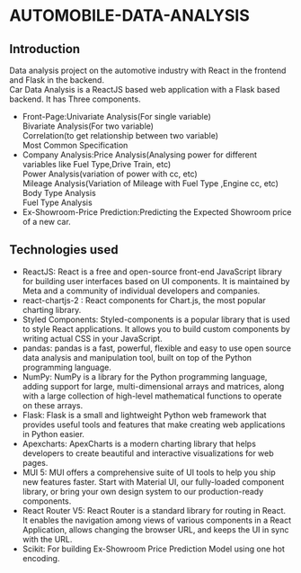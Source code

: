 # AUTOMOBILE-DATA-ANALYSIS
## Introduction
Data analysis project on the automotive industry with React in the frontend and Flask in the backend.<br/>
Car Data Analysis is a ReactJS based web application with a Flask based backend. It has Three components.<br/>
* Front-Page:Univariate Analysis(For single variable)<br/>Bivariate Analysis(For two variable)<br/>Correlation(to get relationship between two variable)<br/>Most Common Specification 
* Company Analysis:Price Analysis(Analysing power for different variables like Fuel Type,Drive Train, etc)<br/>Power Analysis(variation of power with cc, etc)<br/>Mileage Analysis(Variation of Mileage with Fuel Type ,Engine cc, etc)<br/>Body Type Analysis<br/>Fuel Type Analysis
* Ex-Showroom-Price Prediction:Predicting the Expected Showroom price of a new car.
## Technologies used
* ReactJS: React is a free and open-source front-end JavaScript library for building user interfaces based on UI components. It is maintained by Meta and a community of individual developers and companies.
* react-chartjs-2 : React components for Chart.js, the most popular charting library.
* Styled Components: Styled-components is a popular library that is used to style React applications. It allows you to build custom components by writing actual CSS in your JavaScript.
* pandas: pandas is a fast, powerful, flexible and easy to use open source data analysis and manipulation tool, built on top of the Python programming language.
* NumPy: NumPy is a library for the Python programming language, adding support for large, multi-dimensional arrays and matrices, along with a large collection of high-level mathematical functions to operate on these arrays.
* Flask: Flask is a small and lightweight Python web framework that provides useful tools and features that make creating web applications in Python easier.
* Apexcharts: ApexCharts is a modern charting library that helps developers to create beautiful and interactive visualizations for web pages.
* MUI 5: MUI offers a comprehensive suite of UI tools to help you ship new features faster. Start with Material UI, our fully-loaded component library, or bring your own design system to our production-ready components.
* React Router V5: React Router is a standard library for routing in React. It enables the navigation among views of various components in a React Application, allows changing the browser URL, and keeps the UI in sync with the URL.
* Scikit: For building Ex-Showroom Price Prediction Model using one hot encoding.
